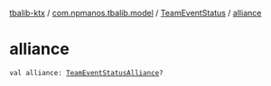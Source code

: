 [tbalib-ktx](../../index.md) / [com.npmanos.tbalib.model](../index.md) / [TeamEventStatus](index.md) / [alliance](./alliance.md)

# alliance

`val alliance: `[`TeamEventStatusAlliance`](../-team-event-status-alliance/index.md)`?`